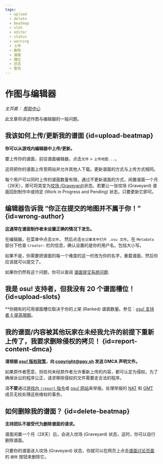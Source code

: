 ```yaml
---
tags:
  - upload
  - delete
  - beatmap
  - slot
  - editor
  - status
  - warning
  - 上传
  - 删除
  - 谱面
  - 槽位
  - 状态
  - 警告
---
```


# 作图与编辑器

*主页面： [帮助中心](/wiki/Help_centre)*

此文章将讲述作图与编辑器的一般问题。

## 我该如何上传/更新我的谱面 {id=upload-beatmap}

**你可以从游戏内编辑器中上传/更新。**

要上传你的谱面，前往谱面编辑器，点击`文件` > `上传地图...`。

这将把你的谱面上传至网站并允许其他人下载。更新谱面的方式与上传方式相同。

每个用户可以同时上传的谱面数量有限。通过不更新谱面的方式，闲置谱面一个月（28天），即可将其变为[坟场 (Graveyard)](/wiki/Beatmap/Category#坟场-(graveyard))状态。若要让一张坟场 (Graveyard) 谱面回到制作中或待定 (Work in Progress and Pending) 状态，只要更新它即可。

## 编辑器告诉我 “你正在提交的地图并不属于你！” {id=wrong-author}

**这通常在谱面制作者未设置正确的情况下发生。**

在编辑器，在菜单中点击`文件`， 然后点击`在记事本中打开 .osu 文件`。在 `Metadata` 部分下检查 `Creator:` 栏的信息，确认设置的是你的用户名，包括大小写。

如果不是，你需要把谱面的每一个难度的这一栏改为你的名字，重载谱面，然后你应该就可以提交了。

如果你仍然有这个问题，你可以查阅 [谱面提交系统问题](/wiki/Guides/BSS_issues).

## 我是 osu! 支持者，但我没有 20 个谱面槽位！ {id=upload-slots}

**你拥有的可用谱面槽位取决于你的上架 (Ranked) 谱面数量。参见：[osu! 支持者 § 提高限额](/wiki/osu!supporter#提高限额)。

## 我的谱面/内容被其他玩家在未经我允许的前提下重新上传了，我要求删除侵权的拷贝！ {id=report-content-dmca}

**请根据 [osu! 版权政策](/wiki/Legal/Copyright)，向 [copyright@ppy.sh](mailto:copyright@ppy.sh) 发送 DMCA 声明文件。**

如果原作者愿意，则任何未经原作者允许重新上传的内容，都可认定为侵权。为了确保诉讼的程序公正，请求移除侵权的文件需要走合法的程序。

请**不要**通过[游戏内 `!report` 指令](/wiki/Reporting_bad_behaviour#游戏内聊天)或 [osu! 网站](/wiki/Reporting_bad_behaviour#网站)来举报。处理举报的 [NAT](/wiki/People/Nomination_Assessment_Team) 和 [GMT](/wiki/People/Global_Moderation_Team) 成员无权处理这些维权的事务。

## 如何删除我的谱面？ {id=delete-beatmap}

**支持团队不接受代为删除谱面的请求。**

谱面闲置一个月（28天）后，会进入坟场 (Graveyard) 状态，这时，你可以自行删除谱面。

只要你的谱面进入坟场 (Graveyard) 状态，你就可以在网页上点击[谱面讨论页面](/wiki/Beatmap_discussion)的 `删除` 按钮来删除它。
